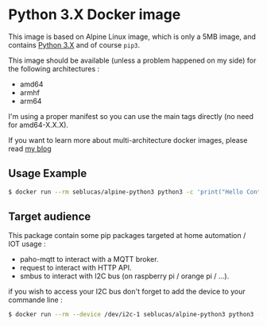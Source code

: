 # Python 3.X Docker image

This image is based on Alpine Linux image, which is only a 5MB image, and contains [Python 3.X](https://www.python.org/) and of course `pip3`.

This image should be available (unless a problem happened on my side) for the following architectures :
 * amd64
 * armhf
 * arm64

I'm using a proper manifest so you can use the main tags directly (no need for amd64-X.X.X).

If you want to learn more about multi-architecture docker images, please read [my blog](https://blog.slucas.fr/series/multi-architecture-docker-image/)

## Usage Example

```bash
$ docker run --rm seblucas/alpine-python3 python3 -c 'print("Hello Container World")'
```

## Target audience

This package contain some pip packages targeted at home automation / IOT usage :

 * paho-mqtt to interact with a MQTT broker.
 * request to interact with HTTP API.
 * smbus to interact with I2C bus (on raspberry pi / orange pi / ...).

if you wish to access your I2C bus don't forget to add the device to your commande line :

```bash
$ docker run --rm --device /dev/i2c-1 seblucas/alpine-python3 python3 -c 'print("Hello Container World")'
```
